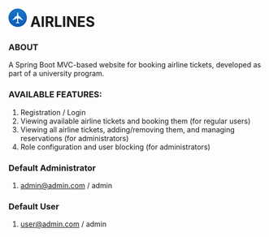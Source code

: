 <h1> <img src="src/main/resources/static/assets/logo.png" alt="logo" width="36"> AIRLINES </h1>

### ABOUT
A Spring Boot MVC-based website for booking airline tickets, developed as part of a university program.

### AVAILABLE FEATURES:
1. Registration / Login
2. Viewing available airline tickets and booking them (for regular users)
3. Viewing all airline tickets, adding/removing them, and managing reservations (for administrators)
4. Role configuration and user blocking (for administrators)

### Default Administrator
1. admin@admin.com / admin

### Default User
1. user@admin.com / admin

